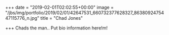 +++
date = "2019-02-01T02:02:55+00:00"
image = "/jbs/img/portfolio/2019/02/01/42647531_660732377628327_8638092475447115776_n.jpg"
title = "Chad Jones"

+++
Chads the man.. Put bio information here!m!